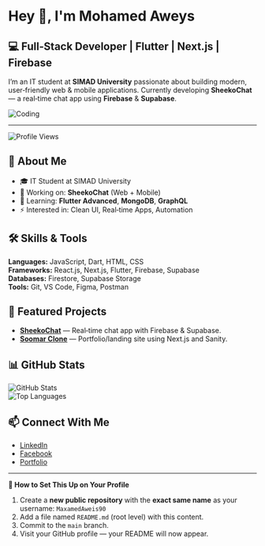 # Hey 👋, I'm Mohamed Aweys

## 💻 Full‑Stack Developer | Flutter | Next.js | Firebase

I’m an IT student at **SIMAD University** passionate about building modern, user‑friendly web & mobile applications. Currently developing **SheekoChat** — a real‑time chat app using **Firebase** & **Supabase**.

![Coding](https://media.tenor.com/qJ5evVs-_uUAAAAC/coding.gif)

---

![Profile Views](https://komarev.com/ghpvc/?username=MaxamedAweis90&label=Profile%20views&color=0e75b6&style=flat)

## 🚀 About Me
- 🎓 IT Student at SIMAD University  
- 🔭 Working on: **SheekoChat** (Web + Mobile)  
- 🌱 Learning: **Flutter Advanced**, **MongoDB**, **GraphQL**  
- ⚡ Interested in: Clean UI, Real‑time Apps, Automation  

## 🛠 Skills & Tools
**Languages:** JavaScript, Dart, HTML, CSS  
**Frameworks:** React.js, Next.js, Flutter, Firebase, Supabase  
**Databases:** Firestore, Supabase Storage  
**Tools:** Git, VS Code, Figma, Postman  

## 📌 Featured Projects
- [**SheekoChat**](https://github.com/MaxamedAweis90/app-sheekochat) — Real‑time chat app with Firebase & Supabase.  
- [**Soomar Clone**](https://github.com/MaxamedAweis90/Soomar_clone) — Portfolio/landing site using Next.js and Sanity.

## 📊 GitHub Stats
![GitHub Stats](https://github-readme-stats.vercel.app/api?username=MaxamedAweis90&show_icons=true&theme=radical)  
![Top Languages](https://github-readme-stats.vercel.app/api/top-langs/?username=MaxamedAweis90&layout=compact&theme=react)

## 📫 Connect With Me
- [LinkedIn](https://www.linkedin.com/in/eng-aweis)
- [Facebook](https://www.facebook.com/profile.php?id=100085711642955)
- [Portfolio](https://engaweis.netlify.app/)

---
**📌 How to Set This Up on Your Profile**
1. Create a **new public repository** with the **exact same name** as your username: `MaxamedAweis90`
2. Add a file named `README.md` (root level) with this content.
3. Commit to the `main` branch.
4. Visit your GitHub profile — your README will now appear.
